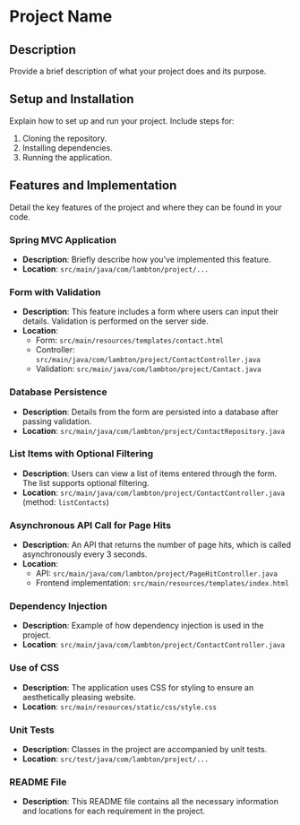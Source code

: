 # Project Name

## Description

Provide a brief description of what your project does and its purpose.

## Setup and Installation

Explain how to set up and run your project. Include steps for:

1.  Cloning the repository.
2.  Installing dependencies.
3.  Running the application.

## Features and Implementation

Detail the key features of the project and where they can be found in your code.

### Spring MVC Application

- **Description**: Briefly describe how you've implemented this feature.
- **Location**: `src/main/java/com/lambton/project/...`

### Form with Validation

- **Description**: This feature includes a form where users can input their details. Validation is performed on the server side.
- **Location**:
  - Form: `src/main/resources/templates/contact.html`
  - Controller: `src/main/java/com/lambton/project/ContactController.java`
  - Validation: `src/main/java/com/lambton/project/Contact.java`

### Database Persistence

- **Description**: Details from the form are persisted into a database after passing validation.
- **Location**: `src/main/java/com/lambton/project/ContactRepository.java`

### List Items with Optional Filtering

- **Description**: Users can view a list of items entered through the form. The list supports optional filtering.
- **Location**: `src/main/java/com/lambton/project/ContactController.java` (method: `listContacts`)

### Asynchronous API Call for Page Hits

- **Description**: An API that returns the number of page hits, which is called asynchronously every 3 seconds.
- **Location**:
  - API: `src/main/java/com/lambton/project/PageHitController.java`
  - Frontend implementation: `src/main/resources/templates/index.html`

### Dependency Injection

- **Description**: Example of how dependency injection is used in the project.
- **Location**: `src/main/java/com/lambton/project/ContactController.java`

### Use of CSS

- **Description**: The application uses CSS for styling to ensure an aesthetically pleasing website.
- **Location**: `src/main/resources/static/css/style.css`

### Unit Tests

- **Description**: Classes in the project are accompanied by unit tests.
- **Location**: `src/test/java/com/lambton/project/...`

### README File

- **Description**: This README file contains all the necessary information and locations for each requirement in the project.
